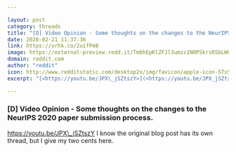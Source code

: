 ```yaml
---

layout: post
category: threads
title: "[D] Video Opinion - Some thoughts on the changes to the NeurIPS 2020 paper submission process."
date: 2020-02-21 11:37:36
link: https://vrhk.co/2uifPeB
image: https://external-preview.redd.it/TmbhEpKlZFJl3umzc1N0PSkrsRSbLW6DF-dRHefR4V8.jpg?width=480&height=251.308900524&auto=webp&s=69e940df46fea7382bbf225f443ec855a8bc71ad
domain: reddit.com
author: "reddit"
icon: http://www.redditstatic.com/desktop2x/img/favicon/apple-icon-57x57.png
excerpt: "[<https://youtu.be/JPX\_jSZtszY>](<https://youtu.be/JPX_jSZtszY>) I know the original blog post has its own thread, but I give my two cents here."

---
```


### [D] Video Opinion - Some thoughts on the changes to the NeurIPS 2020 paper submission process.

[<https://youtu.be/JPX\_jSZtszY>](<https://youtu.be/JPX_jSZtszY>) I know the original blog post has its own thread, but I give my two cents here.